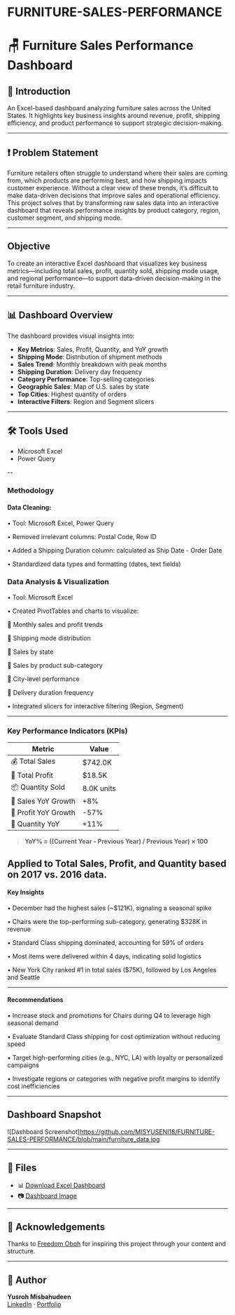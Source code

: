 # FURNITURE-SALES-PERFORMANCE
# 🪑 Furniture Sales Performance Dashboard

## 📌 Introduction
An Excel-based dashboard analyzing furniture sales across the United States. It highlights key business insights around revenue, profit, shipping efficiency, and product performance to support strategic decision-making.

---

## ❗ Problem Statement
Furniture retailers often struggle to understand where their sales are coming from, which products are performing best, and how shipping impacts customer experience. Without a clear view of these trends, it’s difficult to make data-driven decisions that improve sales and operational efficiency. This project solves that by transforming raw sales data into an interactive dashboard that reveals performance insights by product category, region, customer segment, and shipping mode.

---

##  Objective
To create an interactive Excel dashboard that visualizes key business metrics—including total sales, profit, quantity sold, shipping mode usage, and regional performance—to support data-driven decision-making in the retail furniture industry.

---

## 📊 Dashboard Overview
The dashboard provides visual insights into:

- **Key Metrics**: Sales, Profit, Quantity, and YoY growth
- **Shipping Mode**: Distribution of shipment methods
- **Sales Trend**: Monthly breakdown with peak months
- **Shipping Duration**: Delivery day frequency
- **Category Performance**: Top-selling categories
- **Geographic Sales**: Map of U.S. sales by state
- **Top Cities**: Highest quantity of orders
- **Interactive Filters**: Region and Segment slicers

---

## 🛠️ Tools Used
- Microsoft Excel
- Power Query

--

### Methodology
#### Data Cleaning:

•	Tool: Microsoft Excel, Power Query

•	Removed irrelevant columns: Postal Code, Row ID

•	Added a Shipping Duration column: calculated as Ship Date - Order Date

•	Standardized data types and formatting (dates, text fields)


 ### Data Analysis & Visualization
•	Tool: Microsoft Excel

•	Created PivotTables and charts to visualize:

	Monthly sales and profit trends

	Shipping mode distribution

	Sales by state

	Sales by product sub-category

	City-level performance

	Delivery duration frequency

•	Integrated slicers for interactive filtering (Region, Segment)
 

---

### Key Performance Indicators (KPIs)

| Metric              | Value     |
|---------------------|-----------|
| 💰 Total Sales       | $742.0K   |
| 💸 Total Profit      | $18.5K    |
| 📦 Quantity Sold     | 8.0K units|
| 🔼 Sales YoY Growth  | +8%       |
| 🔽 Profit YoY Growth | -57%      |
| 🔼 Quantity YoY      | +11%      |

> **YoY% = ((Current Year - Previous Year) / Previous Year) × 100**

Applied to Total Sales, Profit, and Quantity based on 2017 vs. 2016 data.
---

#### Key Insights

•	December had the highest sales (~$121K), signaling a seasonal spike

•	Chairs were the top-performing sub-category, generating $328K in revenue

•	Standard Class shipping dominated, accounting for 59% of orders

•	Most items were delivered within 4 days, indicating solid logistics

•	New York City ranked #1 in total sales ($75K), followed by Los Angeles and Seattle 


---

#### Recommendations

•	Increase stock and promotions for Chairs during Q4 to leverage high seasonal demand

•	Evaluate Standard Class shipping for cost optimization without reducing speed

•	Target high-performing cities (e.g., NYC, LA) with loyalty or personalized campaigns

•	Investigate regions or categories with negative profit margins to identify cost inefficiencies


---

##  Dashboard Snapshot

![Dashboard Screenshot]https://github.com/MISYUSENI18/FURNITURE-SALES-PERFORMANCE/blob/main/furniture_data.jpg

---

## 📁 Files

- 📊 [Download Excel Dashboard](#)
- 📷 [Dashboard Image](furniture_data.jpg)

---

## 🙏 Acknowledgements

Thanks to [Freedom Oboh](https://www.linkedin.com/in/freedom-oboh/) for inspiring this project through your content and structure.

---

## 📌 Author

**Yusroh Misbahudeen**  
[LinkedIn](https://www.linkedin.com/in/your-link/) · [Portfolio](https://www.datascienceportfol.io/yusrohmisbahudeen15)
